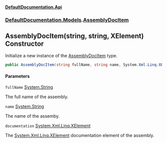 #### [DefaultDocumentation\.Api](../../../index.md 'index')
### [DefaultDocumentation\.Models](../../../index.md#DefaultDocumentation.Models 'DefaultDocumentation\.Models').[AssemblyDocItem](index.md 'DefaultDocumentation\.Models\.AssemblyDocItem')

## AssemblyDocItem\(string, string, XElement\) Constructor

Initialize a new instance of the [AssemblyDocItem](index.md 'DefaultDocumentation\.Models\.AssemblyDocItem') type\.

```csharp
public AssemblyDocItem(string fullName, string name, System.Xml.Linq.XElement? documentation);
```
#### Parameters

<a name='DefaultDocumentation.Models.AssemblyDocItem.AssemblyDocItem(string,string,System.Xml.Linq.XElement).fullName'></a>

`fullName` [System\.String](https://learn.microsoft.com/en-us/dotnet/api/system.string 'System\.String')

The full name of the assembly\.

<a name='DefaultDocumentation.Models.AssemblyDocItem.AssemblyDocItem(string,string,System.Xml.Linq.XElement).name'></a>

`name` [System\.String](https://learn.microsoft.com/en-us/dotnet/api/system.string 'System\.String')

The name of the assemby\.

<a name='DefaultDocumentation.Models.AssemblyDocItem.AssemblyDocItem(string,string,System.Xml.Linq.XElement).documentation'></a>

`documentation` [System\.Xml\.Linq\.XElement](https://learn.microsoft.com/en-us/dotnet/api/system.xml.linq.xelement 'System\.Xml\.Linq\.XElement')

The [System\.Xml\.Linq\.XElement](https://learn.microsoft.com/en-us/dotnet/api/system.xml.linq.xelement 'System\.Xml\.Linq\.XElement') documentation element of the assembly\.